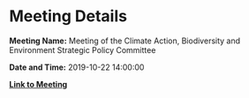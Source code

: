 # Meeting Details

**Meeting Name:** Meeting of the Climate Action, Biodiversity and Environment Strategic Policy Committee

**Date and Time:** 2019-10-22 14:00:00

**[Link to Meeting](https://www.limerick.ie/council/whats-on/meeting-climate-action-biodiversity-and-environment-strategic-policy-committee)**
